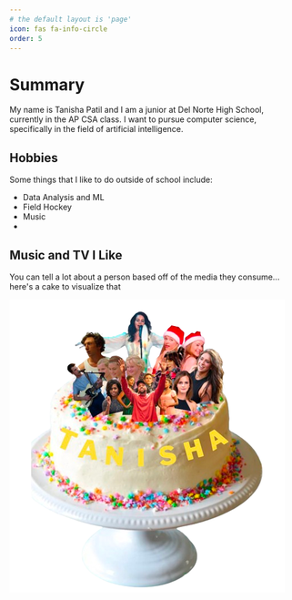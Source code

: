 ```yaml
---
# the default layout is 'page'
icon: fas fa-info-circle
order: 5
---
```


# Summary
My name is Tanisha Patil and I am a junior at Del Norte High School, currently in the AP CSA class. I want to pursue computer science, specifically in the field of artificial intelligence. 

## Hobbies

Some things that I like to do outside of school include:

- Data Analysis and ML 
- Field Hockey 
- Music 
- 

## Music and TV I Like
You can tell a lot about a person based off of the media they consume... here's a cake to visualize that

![aboutMe](/assets/img/aboutMe.png)